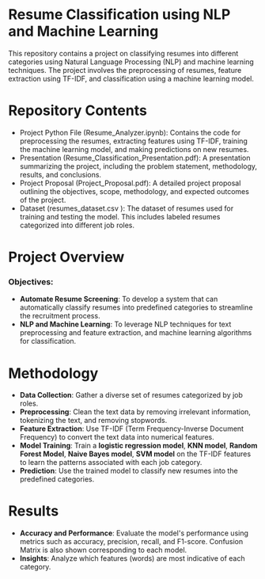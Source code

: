 # Resume Classification using NLP and Machine Learning
This repository contains a project on classifying resumes into different categories using Natural Language Processing (NLP) and machine learning techniques. The project involves the preprocessing of resumes, feature extraction using TF-IDF, and classification using a machine learning model.

# Repository Contents
- Project Python File (Resume_Analyzer.ipynb): Contains the code for preprocessing the resumes, extracting features using TF-IDF, training the machine learning model, and making predictions on new resumes.
- Presentation (Resume_Classification_Presentation.pdf): A presentation summarizing the project, including the problem statement, methodology, results, and conclusions.
- Project Proposal (Project_Proposal.pdf): A detailed project proposal outlining the objectives, scope, methodology, and expected outcomes of the project.
- Dataset (resumes_dataset.csv ): The dataset of resumes used for training and testing the model. This includes labeled resumes categorized into different job roles.

# Project Overview
### Objectives:
- **Automate Resume Screening**: To develop a system that can automatically classify resumes into predefined categories to streamline the recruitment process.
- **NLP and Machine Learning**: To leverage NLP techniques for text preprocessing and feature extraction, and machine learning algorithms for classification.

# Methodology
- **Data Collection**: Gather a diverse set of resumes categorized by job roles.
- **Preprocessing**: Clean the text data by removing irrelevant information, tokenizing the text, and removing stopwords.
- **Feature Extraction**: Use TF-IDF (Term Frequency-Inverse Document Frequency) to convert the text data into numerical features.
- **Model Training**: Train a **logistic regression model**, **KNN model**, **Random Forest Model**, **Naive Bayes model**, **SVM model** on the TF-IDF features to learn the patterns associated with each job category.
- **Prediction**: Use the trained model to classify new resumes into the predefined categories.

# Results
- **Accuracy and Performance**: Evaluate the model's performance using metrics such as accuracy, precision, recall, and F1-score. Confusion Matrix is also shown corresponding to each model.
- **Insights**: Analyze which features (words) are most indicative of each category.

